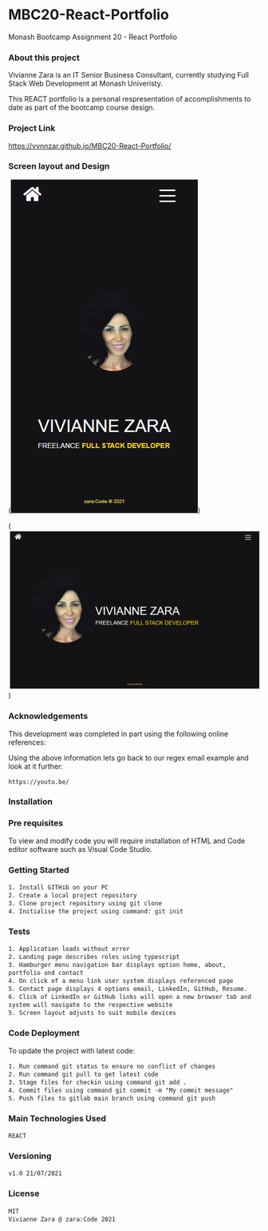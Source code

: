 # MBC20-React-Portfolio
Monash Bootcamp Assignment 20 - React Portfolio

### About this project

Vivianne Zara is an IT Senior Business Consultant, currently studying Full Stack Web Development at Monash Univeristy.

This REACT portfolio is a personal respresentation of accomplishments to date as part of the bootcamp course design.

### Project Link

https://vvnnzar.github.io/MBC20-React-Portfolio/


### Screen layout and Design
(![Vivianne Zara Portfolio Mobile Version](https://github.com/vvnnzar/MBC20-React-Portfolio/blob/main/vivzara-portfolio/public/assets/screen%20design/mobile.png))

(![Vivianne Zara Portfolio Laptop Version](https://github.com/vvnnzar/MBC20-React-Portfolio/blob/main/vivzara-portfolio/public/assets/screen%20design/laptop.png))



### Acknowledgements

This development was completed in part using the following online references:

Using the above information lets go back to our regex email example and look at it further:

    https://youtu.be/
    

### Installation

### Pre requisites

To view and modify code you will require installation of HTML and Code editor software such as Visual Code Studio.

### Getting Started

    1. Install GITHib on your PC
    2. Create a local project repository
    3. Clone project repository using git clone
    4. Initialise the project using command: git init


### Tests

    1. Application loads without error
    2. Landing page describes roles using typescript
    3. Hamburger menu navigation bar displays option home, about, portfolio and contact
    4. On click of a menu link user system displays referenced page
    5. Contact page displays 4 options email, LinkedIn, GitHub, Resume. 
    6. Click of LinkedIn or GitHub links will open a new browser tab and system will navigate to the respective website
    5. Screen layout adjusts to suit mobile devices

### Code Deployment

To update the project with latest code:

    1. Run command git status to ensure no conflict of changes
    2. Run command git pull to get latest code
    3. Stage files for checkin using command git add .
    4. Commit files using command git commit -m "My commit message"
    5. Push files to gitlab main branch using command git push

### Main Technologies Used

    REACT

### Versioning

    v1.0 21/07/2021

### License

    MIT
    Vivianne Zara @ zara:Code 2021
